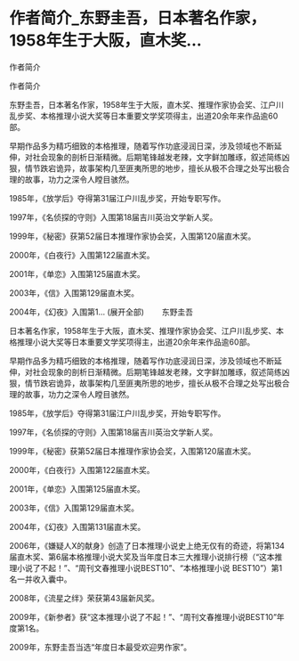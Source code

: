 # 作者简介_东野圭吾，日本著名作家，1958年生于大阪，直木奖...

作者简介

作者简介

东野圭吾，日本著名作家，1958年生于大阪，直木奖、推理作家协会奖、江户川乱步奖、本格推理小说大奖等日本重要文学奖项得主，出道20余年来作品逾60部。

早期作品多为精巧细致的本格推理，随着写作功底浸润日深，涉及领域也不断延伸，对社会现象的剖析日渐精微。后期笔锋越发老辣，文字鲜加雕琢，叙述简练凶狠，情节跌宕诡异，故事架构几至匪夷所思的地步，擅长从极不合理之处写出极合理的故事，功力之深令人瞠目骇然。

1985年，《放学后》夺得第31届江户川乱步奖，开始专职写作。

1997年，《名侦探的守则》入围第18届吉川英治文学新人奖。

1999年，《秘密》获第52届日本推理作家协会奖，入围第120届直木奖。

2000年，《白夜行》入围第122届直木奖。

2001年，《单恋》入围第125届直木奖。

2003年，《信》入围第129届直木奖。

2004年，《幻夜》入围第1... (展开全部) 　　东野圭吾

日本著名作家，1958年生于大阪，直木奖、推理作家协会奖、江户川乱步奖、本格推理小说大奖等日本重要文学奖项得主，出道20余年来作品逾60部。

早期作品多为精巧细致的本格推理，随着写作功底浸润日深，涉及领域也不断延伸，对社会现象的剖析日渐精微。后期笔锋越发老辣，文字鲜加雕琢，叙述简练凶狠，情节跌宕诡异，故事架构几至匪夷所思的地步，擅长从极不合理之处写出极合理的故事，功力之深令人瞠目骇然。

1985年，《放学后》夺得第31届江户川乱步奖，开始专职写作。

1997年，《名侦探的守则》入围第18届吉川英治文学新人奖。

1999年，《秘密》获第52届日本推理作家协会奖，入围第120届直木奖。

2000年，《白夜行》入围第122届直木奖。

2001年，《单恋》入围第125届直木奖。

2003年，《信》入围第129届直木奖。

2004年，《幻夜》入围第131届直木奖。

2006年，《嫌疑人X的献身》创造了日本推理小说史上绝无仅有的奇迹，将第134届直木奖、第6届本格推理小说大奖及当年度日本三大推理小说排行榜（“这本推理小说了不起！”、“周刊文春推理小说BEST10”、“本格推理小说 BEST10”）第1名一并收入囊中。

2008年，《流星之绊》荣获第43届新风奖。

2009年，《新参者》获“这本推理小说了不起！”、“周刊文春推理小说BEST10”年度第1名。

2009年，东野圭吾当选“年度日本最受欢迎男作家”。